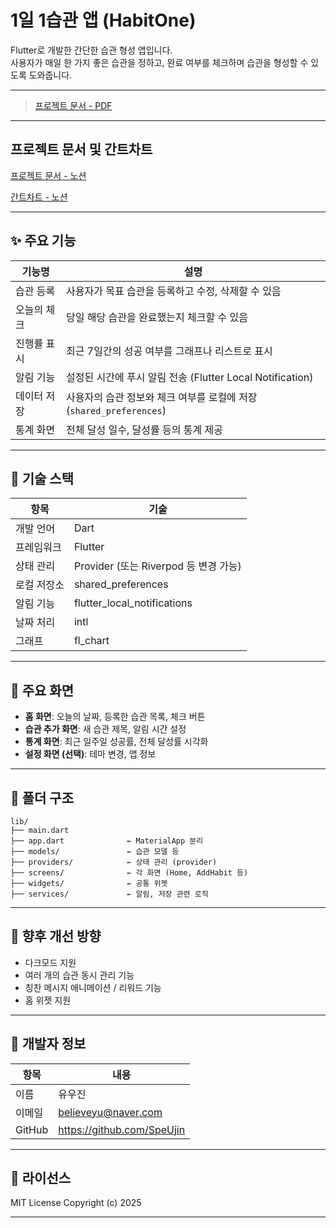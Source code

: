 # 1일 1습관 앱 (HabitOne)

Flutter로 개발한 간단한 습관 형성 앱입니다.  
사용자가 매일 한 가지 좋은 습관을 정하고, 완료 여부를 체크하며 습관을 형성할 수 있도록 도와줍니다.

---

> [프로젝트 문서 - PDF ](!프로젝트문서.pdf)

---
## 프로젝트 문서 및 간트차트
[프로젝트 문서 - 노션](https://www.notion.so/20557b6a89d58073a6bbc9615ba51ded?source=copy_link)

[간트차트 - 노션](https://www.notion.so/Habit-One-20357b6a89d58034a1e1e9424e191abf?source=copy_link)

---

## ✨ 주요 기능

| 기능명             | 설명 |
|------------------|------|
| 습관 등록           | 사용자가 목표 습관을 등록하고 수정, 삭제할 수 있음 |
| 오늘의 체크         | 당일 해당 습관을 완료했는지 체크할 수 있음 |
| 진행률 표시         | 최근 7일간의 성공 여부를 그래프나 리스트로 표시 |
| 알림 기능           | 설정된 시간에 푸시 알림 전송 (Flutter Local Notification) |
| 데이터 저장         | 사용자의 습관 정보와 체크 여부를 로컬에 저장 (`shared_preferences`) |
| 통계 화면           | 전체 달성 일수, 달성률 등의 통계 제공 |

---

## 🧱 기술 스택

| 항목       | 기술 |
|------------|------|
| 개발 언어    | Dart |
| 프레임워크   | Flutter |
| 상태 관리    | Provider (또는 Riverpod 등 변경 가능) |
| 로컬 저장소  | shared_preferences |
| 알림 기능    | flutter_local_notifications |
| 날짜 처리    | intl |
| 그래프       | fl_chart |

---

## 📱 주요 화면

- **홈 화면**: 오늘의 날짜, 등록한 습관 목록, 체크 버튼
- **습관 추가 화면**: 새 습관 제목, 알림 시간 설정
- **통계 화면**: 최근 일주일 성공률, 전체 달성률 시각화
- **설정 화면 (선택)**: 테마 변경, 앱 정보

---

## 📂 폴더 구조

```plaintext
lib/
├── main.dart
├── app.dart              ← MaterialApp 분리
├── models/               ← 습관 모델 등
├── providers/            ← 상태 관리 (provider)
├── screens/              ← 각 화면 (Home, AddHabit 등)
├── widgets/              ← 공통 위젯
├── services/             ← 알림, 저장 관련 로직
```

---

## 📌 향후 개선 방향

- 다크모드 지원
- 여러 개의 습관 동시 관리 기능
- 칭찬 메시지 애니메이션 / 리워드 기능
- 홈 위젯 지원

---

## 👤 개발자 정보
| 항목 | 내용 |
| -- | -- |
| 이름 | 유우진 |
| 이메일 | believeyu@naver.com |
| GitHub | https://github.com/SpeUjin |

---

## 📝 라이선스

MIT License
Copyright (c) 2025

---
